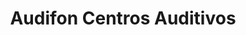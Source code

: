 ---
title: "Audifon Centros Auditivos"
url: /gijon-xixon/audifon-centros-auditivos/
shop: Hörgeräte
---